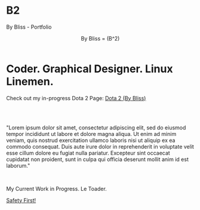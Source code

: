 # B2
By Bliss - Portfolio
<html>
  <! A PORTFOLIO OF WORK BY MR. BLISS##
  ####################################
  ####PLEASE DO NOT STEAL MY WORK#####
  ####################################>
 <header>
   By Bliss = (B^2)
   </header>
   
   <body>
   <h1>Coder. Graphical Designer. Linux Linemen.</h1>
   
   <p>
  Check out my in-progress Dota 2 Page:
  <a href="http://ocelot.aul.fiu.edu/~rblis002/index.html">Dota 2 (By Bliss)</a>
   </p>
   
   <br>
   <br>
   
   <p>
  "Lorem ipsum dolor sit amet, consectetur adipiscing elit, sed do eiusmod tempor incididunt ut labore et dolore magna aliqua. Ut enim ad minim veniam, quis nostrud exercitation ullamco laboris nisi ut aliquip ex ea commodo consequat. Duis aute irure dolor in reprehenderit in voluptate velit esse cillum dolore eu fugiat nulla pariatur. Excepteur sint occaecat cupidatat non proident, sunt in culpa qui officia deserunt mollit anim id est laborum."
   </p>
   
   
   <br>
   <p>My Current Work in Progress. Le Toader.</p>
   <a href="https://github.com/expressbliss/Image_Holder.git">Safety First!</a>
   
   
   
   
   
   </body>
   </html>
